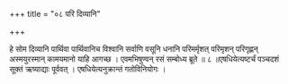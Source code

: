 +++
title = "०८ परि दिव्यानि"

+++

हे सोम दिव्यानि पार्थिवा पार्थिवानिच विश्वानि सर्वाणि वसूनि धनानि परिमर्मृशत् परिमृशन् परिगृह्णन् अस्मयुरस्मान् कामयमानो याहि आगच्छ । एवमभिषुण्वन् रसं सम्बोध्य ब्रूते ॥ ८ ॥एषधियेत्यष्टर्चं पञ्चदशं सूक्तं ऋष्याद्याः पूर्ववत् । एषधियेत्यनुक्रान्तं गतोविनियोगः ।